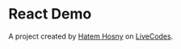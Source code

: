 # React Demo
A project created by [Hatem Hosny](https://github.com/hatemhosny) on [LiveCodes](https://livecodes.io).